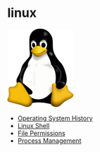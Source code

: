# linux

<img src="/images/Linux.png"/>

- <a href="https://github.com/RaviTambade//linux/blob/main/history.md"> Operating System History</a>
- <a href="https://github.com/RaviTambade//linux/blob/main/shell.md"> Linux Shell</a>
- <a href="https://github.com/RaviTambade/linux/main/permissions.md"> File Permissions </a>
- <a href="https://github.com/RaviTambade//linux/blob/main/process.md"> Process Management </a>
